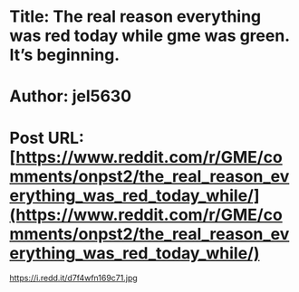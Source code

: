 # Title: The real reason everything was red today while gme was green. It’s beginning.
# Author: jel5630
# Post URL: [https://www.reddit.com/r/GME/comments/onpst2/the_real_reason_everything_was_red_today_while/](https://www.reddit.com/r/GME/comments/onpst2/the_real_reason_everything_was_red_today_while/)


https://i.redd.it/d7f4wfn169c71.jpg